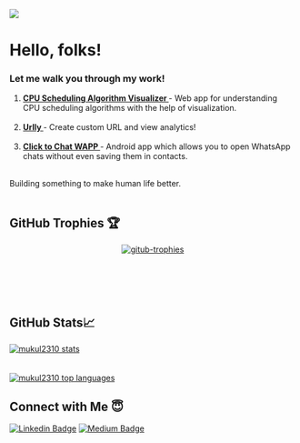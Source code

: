 <!--![](https://visitor-badge.laobi.icu/badge?page_id=mukul2310&color=blue)-->
![](https://komarev.com/ghpvc/?username=mukul2310&color=blue&style=flat&label=Profile+Views)
# Hello, folks! 
<!-- <img src="https://raw.githubusercontent.com/MartinHeinz/MartinHeinz/master/wave.gif" width="30px" alt="Waving!"> -->

<h3> Let me walk you through my work! </h3>

1. <a href="https://mukul2310.github.io/cpu-scheduler-visualiser/" target="_blank"> <b> CPU Scheduling Algorithm Visualizer </b> </a> - Web app for understanding CPU scheduling algorithms with the help of visualization.
<br> <br>
2. <a href="https://urlly.cyclic.app/" target="_blank"> <b> Urlly </b></a> - Create custom URL and view analytics!
<br> <br>
3. <a href="https://play.google.com/store/apps/details?id=com.ma.whatsappopener/" target="_blank"> <b> Click to Chat WAPP </b></a>- Android app which allows you to open WhatsApp chats without even saving them in contacts.
<br> <br>

Building something to make human life better.<br>
<br/>
## GitHub Trophies 🏆
<p align="center">
  <a href="https://github.com/ryo-ma/github-profile-trophy" target="_blank">
    <img src="https://github-profile-trophy.vercel.app/?username=mukul2310&hide_border=true&no-bg=true&no-frame=true&margin-w=15" alt="gitub-trophies">
  </a>
</p>
<br/>
<p align="center">
  <a>
   <img src="https://github-readme-streak-stats.herokuapp.com/?user=mukul2310&hide_border=true" alt=""github-stats>
</p>
<br/>  

##  GitHub Stats📈

<a href="https://github.com/mukul2310/mukul2310">
  <!--<img align="center" src="https://github-readme-stats.vercel.app/api?username=mukul2310&show_icons=true&line_height=27&count_private=true&include_all_commits=true" alt="Mukul's GitHub Stats"/>-->
  <img align="center" src="https://github-stats-alpha.vercel.app/api/?username=mukul2310&ic=5DADE2&bc=EEECEE" alt="mukul2310 stats" />
</a>
<br>
<br>
<br>
<a href="https://github.com/mukul2310/mukul2310">
  <img align="center" src="https://github-readme-stats.vercel.app/api/top-langs/?username=mukul2310&hide=html&layout=comact" alt="mukul2310 top languages" >
</a>

##  Connect with Me 😇

[![Linkedin Badge](https://img.shields.io/badge/linkedin-%230077B5.svg?&style=for-the-badge&logo=linkedin&logoColor=white)](https://www.linkedin.com/in/mukul2310/)    [![Medium Badge](https://img.shields.io/badge/medium-%2312100E.svg?&style=for-the-badge&logo=medium&logoColor=white)](https://medium.com/@mukulagrawaly2k)    
<!--   [![Instagram Badge](https://img.shields.io/badge/instagram-%23E4405F.svg?&style=for-the-badge&logo=instagram&logoColor=white)](https://www.instagram.com/mukul_agrawal_/) -->
